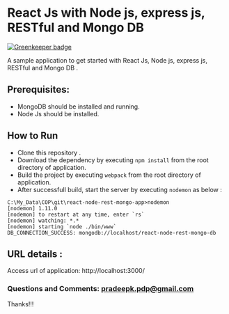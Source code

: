 # React Js with Node js, express js, RESTful and Mongo DB 

[![Greenkeeper badge](https://badges.greenkeeper.io/pradeep0601/react-node-rest-mongo-app.svg)](https://greenkeeper.io/)

A sample application to get started with React Js, Node js, express js, RESTful and Mongo DB .
## Prerequisites:  
* MongoDB should be installed and running.
* Node Js should be installed.

## How to Run

* Clone this repository .
* Download the dependency by executing ```npm install``` from the root directory of application.
* Build the project by executing ```webpack``` from the root directory of application.
* After successfull build, start the server by executing ```nodemon``` as below :

```
C:\My_Data\COP\git\react-node-rest-mongo-app>nodemon
[nodemon] 1.11.0
[nodemon] to restart at any time, enter `rs`
[nodemon] watching: *.*
[nodemon] starting `node ./bin/www`
DB_CONNECTION_SUCCESS: mongodb://localhost/react-node-rest-mongo-db
```

## URL details : 
Access url of application: 
http://localhost:3000/

### Questions and Comments: pradeepk.pdp@gmail.com

Thanks!!!
